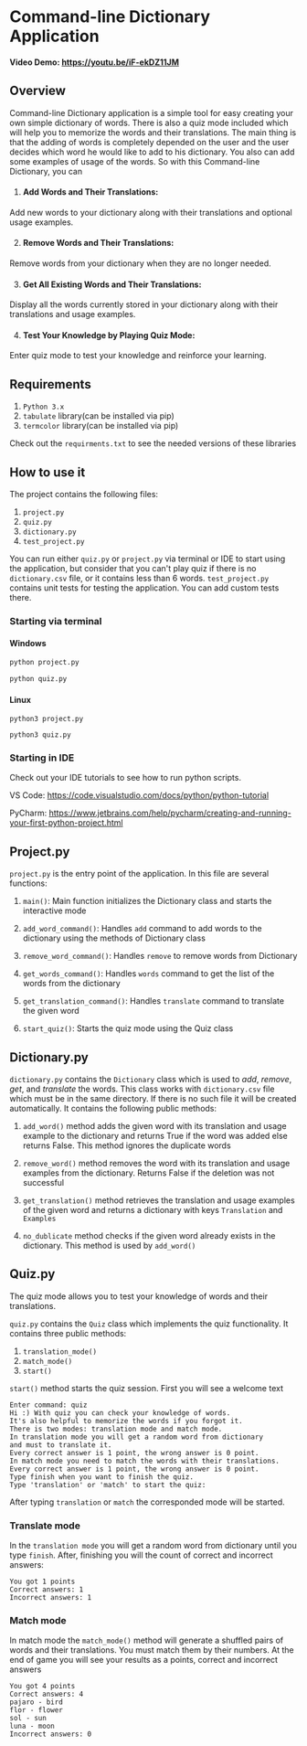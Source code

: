 # Command-line Dictionary Application

#### Video Demo:  https://youtu.be/iF-ekDZ11JM

## Overview

Command-line Dictionary application is a simple tool for easy creating your own simple dictionary of words. There is
also a quiz mode included which will help you to memorize the words and their translations. The main thing is that the
adding of words is completely depended on the user and the user decides which word he would like to add to his
dictionary. You also can add some examples of usage of the words. So with this Command-line Dictionary, you can

1. #### Add Words and Their Translations:

Add new words to your dictionary along with their translations and optional usage examples.

2. #### Remove Words and Their Translations:

Remove words from your dictionary when they are no longer needed.

3. #### Get All Existing Words and Their Translations:

Display all the words currently stored in your dictionary along with their translations and usage examples.

4. #### Test Your Knowledge by Playing Quiz Mode:

Enter quiz mode to test your knowledge and reinforce your learning.

## Requirements

1. `Python 3.x`
2. `tabulate` library(can be installed via pip)
3. `termcolor` library(can be installed via pip)

Check out the `requirments.txt` to see the needed versions of these libraries

## How to use it

The project contains the following files:

1. `project.py`
2. `quiz.py`
3. `dictionary.py`
4. `test_project.py`

You can run either `quiz.py` or `project.py` via terminal or IDE to start using the application, but
consider that you can't play quiz if there is no `dictionary.csv` file, or it contains less than 6 words.
`test_project.py` contains unit tests for testing the application. You can add custom tests there.

### Starting via terminal

#### Windows

```cmd
python project.py
```

```cmd
python quiz.py
```

#### Linux

```
python3 project.py
```

```
python3 quiz.py
```

### Starting in IDE

Check out your IDE tutorials to see how to run python scripts.

VS Code: https://code.visualstudio.com/docs/python/python-tutorial

PyCharm: https://www.jetbrains.com/help/pycharm/creating-and-running-your-first-python-project.html

## Project.py

`project.py` is the entry point of the application. In this file are several functions:

1. `main()`: Main function initializes the Dictionary class and starts the interactive mode

2. `add_word_command()`: Handles `add` command to add words to the dictionary using the methods of Dictionary class

3. `remove_word_command()`: Handles `remove` to remove words from Dictionary

4. `get_words_command()`: Handles `words` command to get the list of the words from the dictionary

5. `get_translation_command()`: Handles `translate` command to translate the given word

6. `start_quiz()`: Starts the quiz mode using the Quiz class

## Dictionary.py

`dictionary.py` contains the `Dictionary` class which is used to *add*, *remove*, *get*, and *translate* the words. This
class works with `dictionary.csv` file which must be in the same directory. If there is no such file it will be created
automatically. It contains the following public methods:

1. `add_word()` method adds the given word with its translation and usage example to the dictionary and returns True if
   the word was added else returns False. This method ignores the duplicate words

2. `remove_word()` method removes the word with its translation and usage examples from the dictionary. Returns False if
   the deletion was not successful

3. `get_translation()` method retrieves the translation and usage examples of the given word and returns a dictionary
   with keys `Translation` and `Examples`

4. `no_dublicate` method checks if the given word already exists in the dictionary. This method is used by `add_word()`

## Quiz.py

The quiz mode allows you to test your knowledge of words and their translations.

`quiz.py` contains the `Quiz` class which implements the quiz functionality. It contains three public methods:

1. `translation_mode()`
2. `match_mode()`
3. `start()`

`start()` method starts the quiz session. First you will see a welcome text

```chatinput
Enter command: quiz
Hi :) With quiz you can check your knowledge of words.
It's also helpful to memorize the words if you forgot it.
There is two modes: translation mode and match mode.
In translation mode you will get a random word from dictionary 
and must to translate it.
Every correct answer is 1 point, the wrong answer is 0 point.
In match mode you need to match the words with their translations.
Every correct answer is 1 point, the wrong answer is 0 point.
Type finish when you want to finish the quiz.
Type 'translation' or 'match' to start the quiz: 

```

After typing `translation` or `match` the corresponded mode will be started.

### Translate mode

In the `translation mode` you will get a random word from dictionary until you type `finish`.
After, finishing you will the count of correct and incorrect answers:

```chatinput
You got 1 points
Correct answers: 1
Incorrect answers: 1
```

### Match mode

In match mode the `match_mode()` method will generate a shuffled pairs of words and their translations. You must match
them by their numbers. At the end of game you will see your results as a points, correct and incorrect answers

```chatinput
You got 4 points
Correct answers: 4
pajaro - bird
flor - flower
sol - sun
luna - moon
Incorrect answers: 0
```
